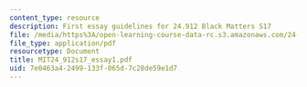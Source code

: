 ```yaml
---
content_type: resource
description: First essay guidelines for 24.912 Black Matters S17
file: /media/https%3A/open-learning-course-data-rc.s3.amazonaws.com/24-912-black-matters-introduction-to-black-studies-spring-2017/7e0463a42499133f065d7c28de59e1d7_MIT24_912s17_essay1.pdf
file_type: application/pdf
resourcetype: Document
title: MIT24_912s17_essay1.pdf
uid: 7e0463a4-2499-133f-065d-7c28de59e1d7
---
```

